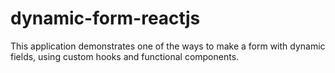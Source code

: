 # dynamic-form-reactjs
This application demonstrates one of the ways to make a form with dynamic fields, using custom hooks and functional components.
